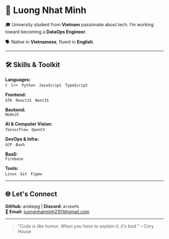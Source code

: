 # 👋 Luong Nhat Minh

🎓 University student from **Vietnam** passionate about tech. I’m working toward becoming a **DataOps Engineer**.

🗣 Native in **Vietnamese**, fluent in **English**.

---

## 🛠 Skills & Toolkit

**Languages:**  
`C` &nbsp; `C++` &nbsp; `Python` &nbsp; `JavaScript` &nbsp; `TypeScript`  

**Frontend:**  
`GTK` &nbsp; `ReactJS` &nbsp; `NextJS`  

**Backend:**  
`NodeJS`  

**AI & Computer Vision:**  
`TensorFlow` &nbsp; `OpenCV`  

**DevOps & Infra:**  
`GCP` &nbsp; `Bash`  

**BaaS:**  
`Firebase`  

**Tools:**  
`Linux` &nbsp; `Git` &nbsp; `Figma`

---

## 🌐 Let's Connect

**GitHub:** arokepg  |  **Discord:** `ArokePG`  
📧 **Email:** luongnhatminh2101@gmail.com

---

> *“Code is like humor. When you have to explain it, it’s bad.”* – Cory House
